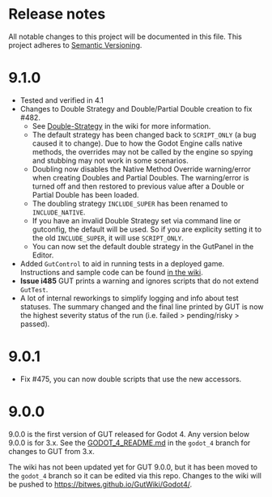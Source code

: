 # Release notes
All notable changes to this project will be documented in this file.
This project adheres to [Semantic Versioning](http://semver.org/).


# 9.1.0
* Tested and verified in 4.1
* Changes to Double Strategy and Double/Partial Double creation to fix #482.
    * See [Double-Strategy](https://bitwes.github.io/GutWiki/Godot4/Double-Strategy.html) in the wiki for more information.
    * The default strategy has been changed back to `SCRIPT_ONLY` (a bug caused it to change).  Due to how the Godot Engine calls native methods, the overrides may not be called by the engine so spying and stubbing may not work in some scenarios.
    * Doubling now disables the Native Method Override warning/error when creating Doubles and Partial Doubles.  The warning/error is turned off and then restored to previous value after a Double or Partial Double has been loaded.
    * The doubling strategy `INCLUDE_SUPER` has been renamed to `INCLUDE_NATIVE`.
    * If you have an invalid Double Strategy set via command line or gutconfig, the default will be used.  So if you are explicity setting it to the old `INCLUDE_SUPER`, it will use `SCRIPT_ONLY`.
    * You can now set the default double strategy in the GutPanel in the Editor.
* Added `GutControl` to aid in running tests in a deployed game.  Instructions and sample code can be found [in the wiki](https://bitwes.github.io/GutWiki/Godot4/Running-On-Devices.html).
* __Issue i485__ GUT prints a warning and ignores scripts that do not extend `GutTest`.
* A lot of internal reworkings to simplify logging and info about test statuses.  The summary changed and the final line printed by GUT is now the highest severity status of the run (i.e. failed > pending/risky > passed).


# 9.0.1
* Fix #475, you can now double scripts that use the new accessors.


# 9.0.0
9.0.0 is the first version of GUT released for Godot 4.  Any version below 9.0.0 is for 3.x.  See the [GODOT_4_README.md](https://github.com/bitwes/Gut/blob/godot_4/GODOT_4_README.md) in the `godot_4` branch for changes to GUT from 3.x.

The wiki has not been updated yet for GUT 9.0.0, but it has been moved to the `godot_4` branch so it can be edited via this repo.  Changes to the wiki will be pushed to https://bitwes.github.io/GutWiki/Godot4/.
